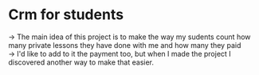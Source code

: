 # Crm for students

-> The main idea of this project is to make the way my sudents count how many private lessons they have done with me and how many they paid<br>
-> I'd like to add to it the payment too, but when I made the project I discovered another way to make that easier.
